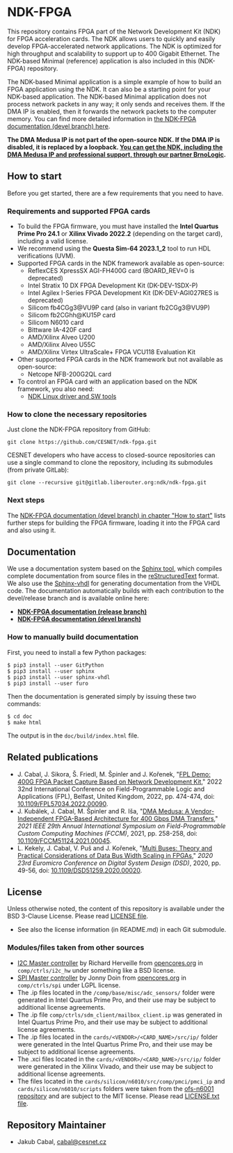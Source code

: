 # NDK-FPGA

This repository contains FPGA part of the Network Development Kit (NDK) for FPGA acceleration cards. The NDK allows users to quickly and easily develop FPGA-accelerated network applications. The NDK is optimized for high throughput and scalability to support up to 400 Gigabit Ethernet. The NDK-based Minimal (reference) application is also included in this (NDK-FPGA) repository.

The NDK-based Minimal application is a simple example of how to build an FPGA application using the NDK. It can also be a starting point for your NDK-based application. The NDK-based Minimal application does not process network packets in any way; it only sends and receives them. If the DMA IP is enabled, then it forwards the network packets to the computer memory. You can find more detailed information in [the NDK-FPGA documentation (devel branch) here](https://cesnet.github.io/ndk-fpga/devel/).

**The DMA Medusa IP is not part of the open-source NDK. If the DMA IP is disabled, it is replaced by a loopback. [You can get the NDK, including the DMA Medusa IP and professional support, through our partner BrnoLogic](https://support.brnologic.com/).**

## How to start

Before you get started, there are a few requirements that you need to have.

### Requirements and supported FPGA cards

- To build the FPGA firmware, you must have installed the **Intel Quartus Prime Pro 24.1** or **Xilinx Vivado 2022.2** (depending on the target card), including a valid license.
- We recommend using the **Questa Sim-64 2023.1_2** tool to run HDL verifications (UVM).
- Supported FPGA cards in the NDK framework available as open-source:
    - ReflexCES XpressSX AGI-FH400G card (BOARD_REV=0 is deprecated)
    - Intel Stratix 10 DX FPGA Development Kit (DK-DEV-1SDX-P)
    - Intel Agilex I-Series FPGA Development Kit (DK-DEV-AGI027RES is deprecated)
    - Silicom fb4CGg3@VU9P card (also in variant fb2CGg3@VU9P)
    - Silicom fb2CGhh@KU15P card
    - Silicom N6010 card
    - Bittware IA-420F card
    - AMD/Xilinx Alveo U200
    - AMD/Xilinx Alveo U55C
    - AMD/Xilinx Virtex UltraScale+ FPGA VCU118 Evaluation Kit
- Other supported FPGA cards in the NDK framework but not available as open-source:
    - Netcope NFB-200G2QL card
- To control an FPGA card with an application based on the NDK framework, you also need:
    - [NDK Linux driver and SW tools](https://github.com/CESNET/ndk-sw)

### How to clone the necessary repositories

Just clone the NDK-FPGA repository from GitHub:

```
git clone https://github.com/CESNET/ndk-fpga.git
```

CESNET developers who have access to closed-source repositories can use a single command to clone the repository, including its submodules (from private GitLab):
```
git clone --recursive git@gitlab.liberouter.org:ndk/ndk-fpga.git
```

### Next steps

The [NDK-FPGA documentation (devel branch) in chapter "How to start"](https://cesnet.github.io/ndk-fpga/devel/ndk_core/doc/how_to_start.html) lists further steps for building the FPGA firmware, loading it into the FPGA card and also using it.

## Documentation

We use a documentation system based on the [Sphinx tool](https://www.sphinx-doc.org), which compiles complete documentation from source files in the [reStructuredText](https://docutils.sourceforge.io/rst.html) format. We also use the [Sphinx-vhdl](https://github.com/CESNET/sphinx-vhdl) for generating documentation from the VHDL code. The documentation automatically builds with each contribution to the devel/release branch and is available online here:
- [**NDK-FPGA documentation (release branch)**](https://cesnet.github.io/ndk-fpga/release/)
- [**NDK-FPGA documentation (devel branch)**](https://cesnet.github.io/ndk-fpga/devel/)

### How to manually build documentation

First, you need to install a few Python packages:
```
$ pip3 install --user GitPython
$ pip3 install --user sphinx
$ pip3 install --user sphinx-vhdl
$ pip3 install --user furo
```

Then the documentation is generated simply by issuing these two commands:
```
$ cd doc
$ make html
```

The output is in the `doc/build/index.html` file.

## Related publications

- J. Cabal, J. Sikora, Š. Friedl, M. Špinler and J. Kořenek, "[FPL Demo: 400G FPGA Packet Capture Based on Network Development Kit](https://ieeexplore.ieee.org/document/10035175)," 2022 32nd International Conference on Field-Programmable Logic and Applications (FPL), Belfast, United Kingdom, 2022, pp. 474-474, doi: [10.1109/FPL57034.2022.00090](https://doi.org/10.1109/FPL57034.2022.00090).
- J. Kubálek, J. Cabal, M. Špinler and R. Iša, "[DMA Medusa: A Vendor-Independent FPGA-Based Architecture for 400 Gbps DMA Transfers](https://ieeexplore.ieee.org/document/9444087)," *2021 IEEE 29th Annual International Symposium on Field-Programmable Custom Computing Machines (FCCM)*, 2021, pp. 258-258, doi: [10.1109/FCCM51124.2021.00045](https://doi.org/10.1109/FCCM51124.2021.00045).
- L. Kekely, J. Cabal, V. Puš and J. Kořenek, "[Multi Buses: Theory and Practical Considerations of Data Bus Width Scaling in FPGAs](https://ieeexplore.ieee.org/document/9217811)," *2020 23rd Euromicro Conference on Digital System Design (DSD)*, 2020, pp. 49-56, doi: [10.1109/DSD51259.2020.00020](https://doi.org/10.1109/DSD51259.2020.00020).

## License

Unless otherwise noted, the content of this repository is available under the BSD 3-Clause License. Please read [LICENSE file](LICENSE).

- See also the license information (in README.md) in each Git submodule.

### Modules/files taken from other sources

- [I2C Master controller](comp/ctrls/i2c_hw/) by Richard Herveille from [opencores.org](https://opencores.org/projects/i2c) in `comp/ctrls/i2c_hw` under something like a BSD license.
- [SPI Master controller](comp/ctrls/spi/) by Jonny Doin from [opencores.org](https://opencores.org/projects/spi_master_slave) in `comp/ctrls/spi` under LGPL license.
- The .ip files located in the `/comp/base/misc/adc_sensors/` folder were generated in Intel Quartus Prime Pro, and their use may be subject to additional license agreements.
- The .ip file `comp/ctrls/sdm_client/mailbox_client.ip` was generated in Intel Quartus Prime Pro, and their use may be subject to additional license agreements.
- The .ip files located in the `cards/<VENDOR>/<CARD_NAME>/src/ip/` folder were generated in the Intel Quartus Prime Pro, and their use may be subject to additional license agreements.
- The .xci files located in the `cards/<VENDOR>/<CARD_NAME>/src/ip/` folder were generated in the Xilinx Vivado, and their use may be subject to additional license agreements.
- The files located in the `cards/silicom/n6010/src/comp/pmci/pmci_ip` and `cards/silicom/n6010/scripts` folders were taken from the [ofs-n6001 repository](https://github.com/OFS/ofs-n6001) and are subject to the MIT license. Please read [LICENSE.txt file](cards/silicom/n6010/scripts/LICENSE.txt).

## Repository Maintainer

- Jakub Cabal, cabal@cesnet.cz
